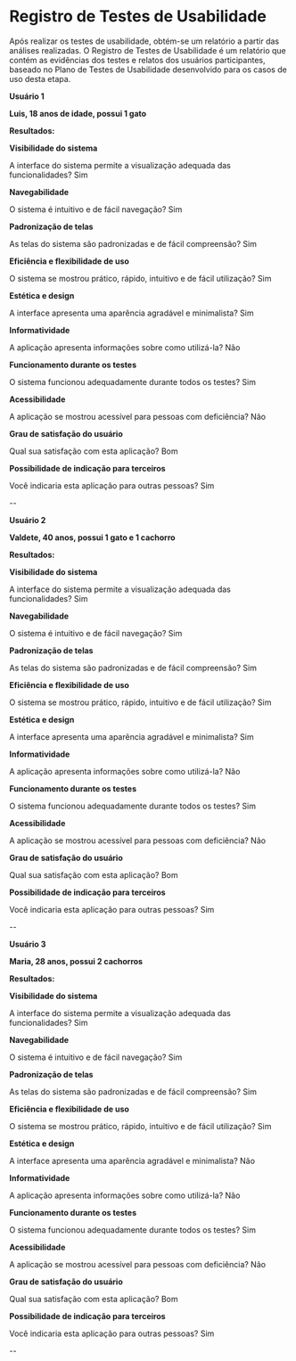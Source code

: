 # Registro de Testes de Usabilidade

Após realizar os testes de usabilidade, obtém-se um relatório a partir das análises realizadas. O Registro de Testes de Usabilidade é um relatório que contém as evidências dos testes e relatos dos usuários participantes, baseado no Plano de Testes de Usabilidade desenvolvido para os casos de uso desta etapa.

**Usuário 1**

**Luis, 18 anos de idade, possui 1 gato**

**Resultados:**

**Visibilidade do sistema**

A interface do sistema permite a visualização adequada das funcionalidades? Sim

**Navegabilidade**

O sistema é intuitivo e de fácil navegação? Sim

**Padronização de telas**

As telas do sistema são padronizadas e de fácil compreensão? Sim

**Eficiência e flexibilidade de uso**

O sistema se mostrou prático, rápido, intuitivo e de fácil utilização? Sim

**Estética e design**

A interface apresenta uma aparência agradável e minimalista? Sim

**Informatividade**

A aplicação apresenta informações sobre como utilizá-la? Não

**Funcionamento durante os testes**

O sistema funcionou adequadamente durante todos os testes? Sim

**Acessibilidade**

A aplicação se mostrou acessível para pessoas com deficiência? Não

**Grau de satisfação do usuário**

Qual sua satisfação com esta aplicação? Bom

**Possibilidade de indicação para terceiros**

Você indicaria esta aplicação para outras pessoas? Sim

--

**Usuário 2**

**Valdete, 40 anos, possui 1 gato e 1 cachorro**

**Resultados:**

**Visibilidade do sistema**

A interface do sistema permite a visualização adequada das funcionalidades? Sim

**Navegabilidade**

O sistema é intuitivo e de fácil navegação? Sim

**Padronização de telas**

As telas do sistema são padronizadas e de fácil compreensão? Sim

**Eficiência e flexibilidade de uso**

O sistema se mostrou prático, rápido, intuitivo e de fácil utilização? Sim

**Estética e design**

A interface apresenta uma aparência agradável e minimalista? Sim

**Informatividade**

A aplicação apresenta informações sobre como utilizá-la? Não

**Funcionamento durante os testes**

O sistema funcionou adequadamente durante todos os testes? Sim

**Acessibilidade**

A aplicação se mostrou acessível para pessoas com deficiência? Não

**Grau de satisfação do usuário**

Qual sua satisfação com esta aplicação? Bom

**Possibilidade de indicação para terceiros**

Você indicaria esta aplicação para outras pessoas? Sim

--

**Usuário 3**

**Maria, 28 anos, possui 2 cachorros**

**Resultados:**

**Visibilidade do sistema**

A interface do sistema permite a visualização adequada das funcionalidades? Sim

**Navegabilidade**

O sistema é intuitivo e de fácil navegação? Sim

**Padronização de telas**

As telas do sistema são padronizadas e de fácil compreensão? Sim

**Eficiência e flexibilidade de uso**

O sistema se mostrou prático, rápido, intuitivo e de fácil utilização? Sim

**Estética e design**

A interface apresenta uma aparência agradável e minimalista? Não

**Informatividade**

A aplicação apresenta informações sobre como utilizá-la? Não

**Funcionamento durante os testes**

O sistema funcionou adequadamente durante todos os testes? Sim

**Acessibilidade**

A aplicação se mostrou acessível para pessoas com deficiência? Não

**Grau de satisfação do usuário**

Qual sua satisfação com esta aplicação? Bom

**Possibilidade de indicação para terceiros**

Você indicaria esta aplicação para outras pessoas? Sim

--
